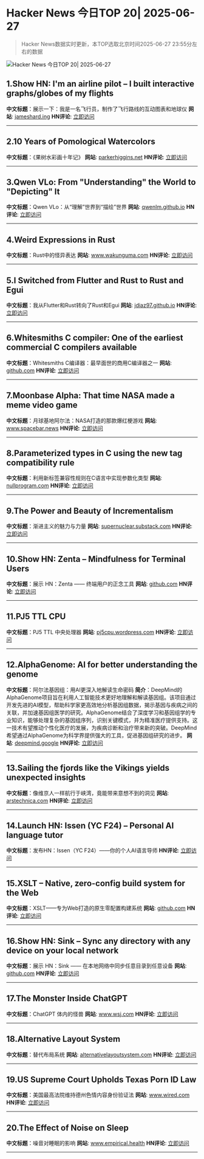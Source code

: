 # Hacker News 今日TOP 20| 2025-06-27

> Hacker News数据实时更新，本TOP选取北京时间2025-06-27 23:55分左右的数据

![Hacker News 今日TOP 20| 2025-06-27](https://img.chuhaix.com/2024/0910_imageFile-1665440404179-628424718_1725901191.png)

## 1.Show HN: I'm an airline pilot – I built interactive graphs/globes of my flights
**中文标题**：展示一下：我是一名飞行员，制作了飞行路线的互动图表和地球仪
**网站**:  <a href='https://jameshard.ing/pilot' target='_blank' rel='nofollow'>jameshard.ing</a>
**HN评论**:  <a href='https://news.ycombinator.com/item?id=44396518&utm_source=www.chuhaix.com' target='_blank' rel='nofollow'>立即访问</a>

---

## 2.10 Years of Pomological Watercolors
**中文标题**：《果树水彩画十年记》
**网站**:  <a href='https://parkerhiggins.net/2025/04/10-years-of-pomological-watercolors/' target='_blank' rel='nofollow'>parkerhiggins.net</a>
**HN评论**:  <a href='https://news.ycombinator.com/item?id=44397168&utm_source=www.chuhaix.com' target='_blank' rel='nofollow'>立即访问</a>

---

## 3.Qwen VLo: From "Understanding" the World to "Depicting" It
**中文标题**：Qwen VLo：从“理解”世界到“描绘”世界
**网站**:  <a href='https://qwenlm.github.io/blog/qwen-vlo/' target='_blank' rel='nofollow'>qwenlm.github.io</a>
**HN评论**:  <a href='https://news.ycombinator.com/item?id=44397124&utm_source=www.chuhaix.com' target='_blank' rel='nofollow'>立即访问</a>

---

## 4.Weird Expressions in Rust
**中文标题**：Rust中的怪异表达
**网站**:  <a href='https://www.wakunguma.com/blog/rust-weird-expr' target='_blank' rel='nofollow'>www.wakunguma.com</a>
**HN评论**:  <a href='https://news.ycombinator.com/item?id=44397367&utm_source=www.chuhaix.com' target='_blank' rel='nofollow'>立即访问</a>

---

## 5.I Switched from Flutter and Rust to Rust and Egui
**中文标题**：我从Flutter和Rust转向了Rust和Egui
**网站**:  <a href='https://jdiaz97.github.io/greenblog/posts/flutter_to_egui/' target='_blank' rel='nofollow'>jdiaz97.github.io</a>
**HN评论**:  <a href='https://news.ycombinator.com/item?id=44361288&utm_source=www.chuhaix.com' target='_blank' rel='nofollow'>立即访问</a>

---

## 6.Whitesmiths C compiler: One of the earliest commercial C compilers available
**中文标题**：Whitesmiths C编译器：最早面世的商用C编译器之一
**网站**:  <a href='https://github.com/hansake/Whitesmiths-C-compiler' target='_blank' rel='nofollow'>github.com</a>
**HN评论**:  <a href='https://news.ycombinator.com/item?id=44356130&utm_source=www.chuhaix.com' target='_blank' rel='nofollow'>立即访问</a>

---

## 7.Moonbase Alpha: That time NASA made a meme video game
**中文标题**：月球基地阿尔法：NASA打造的那款爆红梗游戏
**网站**:  <a href='https://www.spacebar.news/moonbase-alpha-nasa-video-game/' target='_blank' rel='nofollow'>www.spacebar.news</a>
**HN评论**:  <a href='https://news.ycombinator.com/item?id=44359045&utm_source=www.chuhaix.com' target='_blank' rel='nofollow'>立即访问</a>

---

## 8.Parameterized types in C using the new tag compatibility rule
**中文标题**：利用新标签兼容性规则在C语言中实现参数化类型
**网站**:  <a href='https://nullprogram.com/blog/2025/06/26/' target='_blank' rel='nofollow'>nullprogram.com</a>
**HN评论**:  <a href='https://news.ycombinator.com/item?id=44393942&utm_source=www.chuhaix.com' target='_blank' rel='nofollow'>立即访问</a>

---

## 9.The Power and Beauty of Incrementalism
**中文标题**：渐进主义的魅力与力量
**网站**:  <a href='https://supernuclear.substack.com/p/the-power-and-beauty-of-incrementalism' target='_blank' rel='nofollow'>supernuclear.substack.com</a>
**HN评论**:  <a href='https://news.ycombinator.com/item?id=44396342&utm_source=www.chuhaix.com' target='_blank' rel='nofollow'>立即访问</a>

---

## 10.Show HN: Zenta – Mindfulness for Terminal Users
**中文标题**：展示 HN：Zenta —— 终端用户的正念工具
**网站**:  <a href='https://github.com/e6a5/zenta' target='_blank' rel='nofollow'>github.com</a>
**HN评论**:  <a href='https://news.ycombinator.com/item?id=44394929&utm_source=www.chuhaix.com' target='_blank' rel='nofollow'>立即访问</a>

---

## 11.PJ5 TTL CPU
**中文标题**：PJ5 TTL 中央处理器
**网站**:  <a href='https://pj5cpu.wordpress.com/' target='_blank' rel='nofollow'>pj5cpu.wordpress.com</a>
**HN评论**:  <a href='https://news.ycombinator.com/item?id=44394386&utm_source=www.chuhaix.com' target='_blank' rel='nofollow'>立即访问</a>

---

## 12.AlphaGenome: AI for better understanding the genome
**中文标题**：阿尔法基因组：用AI更深入地解读生命密码
**简介**：DeepMind的AlphaGenome项目旨在利用人工智能技术更好地理解和解读基因组。该项目通过开发先进的AI模型，帮助科学家更高效地分析基因组数据，揭示基因与疾病之间的关联，并加速基因组医学的研究。AlphaGenome结合了深度学习和基因组学的专业知识，能够处理复杂的基因组序列，识别关键模式，并为精准医疗提供支持。这一技术有望推动个性化医疗的发展，为疾病诊断和治疗带来新的突破。DeepMind希望通过AlphaGenome为科学界提供强大的工具，促进基因组研究的进步。
**网站**:  <a href='https://deepmind.google/discover/blog/alphagenome-ai-for-better-understanding-the-genome/' target='_blank' rel='nofollow'>deepmind.google</a>
**HN评论**:  <a href='https://news.ycombinator.com/item?id=44387659&utm_source=www.chuhaix.com' target='_blank' rel='nofollow'>立即访问</a>

---

## 13.Sailing the fjords like the Vikings yields unexpected insights
**中文标题**：像维京人一样航行于峡湾，竟能带来意想不到的洞见
**网站**:  <a href='https://arstechnica.com/science/2025/06/this-archaeologist-built-a-replica-boat-to-sail-like-the-vikings/' target='_blank' rel='nofollow'>arstechnica.com</a>
**HN评论**:  <a href='https://news.ycombinator.com/item?id=44356456&utm_source=www.chuhaix.com' target='_blank' rel='nofollow'>立即访问</a>

---

## 14.Launch HN: Issen (YC F24) – Personal AI language tutor
**中文标题**：发布HN：Issen（YC F24）——你的个人AI语言导师
**HN评论**:  <a href='https://news.ycombinator.com/item?id=44387828&utm_source=www.chuhaix.com' target='_blank' rel='nofollow'>立即访问</a>

---

## 15.XSLT – Native, zero-config build system for the Web
**中文标题**：XSLT——专为Web打造的原生零配置构建系统
**网站**:  <a href='https://github.com/pacocoursey/xslt' target='_blank' rel='nofollow'>github.com</a>
**HN评论**:  <a href='https://news.ycombinator.com/item?id=44393817&utm_source=www.chuhaix.com' target='_blank' rel='nofollow'>立即访问</a>

---

## 16.Show HN: Sink – Sync any directory with any device on your local network
**中文标题**：展示 HN：Sink —— 在本地网络中同步任意目录到任意设备
**网站**:  <a href='https://github.com/sirbread/sink' target='_blank' rel='nofollow'>github.com</a>
**HN评论**:  <a href='https://news.ycombinator.com/item?id=44394051&utm_source=www.chuhaix.com' target='_blank' rel='nofollow'>立即访问</a>

---

## 17.The Monster Inside ChatGPT
**中文标题**：ChatGPT 体内的怪兽
**网站**:  <a href='https://www.wsj.com/opinion/the-monster-inside-chatgpt-safety-training-ai-alignment-796ac9d3' target='_blank' rel='nofollow'>www.wsj.com</a>
**HN评论**:  <a href='https://news.ycombinator.com/item?id=44396977&utm_source=www.chuhaix.com' target='_blank' rel='nofollow'>立即访问</a>

---

## 18.Alternative Layout System
**中文标题**：替代布局系统
**网站**:  <a href='https://alternativelayoutsystem.com/scripts/#same-sizer' target='_blank' rel='nofollow'>alternativelayoutsystem.com</a>
**HN评论**:  <a href='https://news.ycombinator.com/item?id=44390501&utm_source=www.chuhaix.com' target='_blank' rel='nofollow'>立即访问</a>

---

## 19.US Supreme Court Upholds Texas Porn ID Law
**中文标题**：美国最高法院维持德州色情内容身份验证法
**网站**:  <a href='https://www.wired.com/story/us-supreme-court-porn-age-verification-decision-2025/' target='_blank' rel='nofollow'>www.wired.com</a>
**HN评论**:  <a href='https://news.ycombinator.com/item?id=44397799&utm_source=www.chuhaix.com' target='_blank' rel='nofollow'>立即访问</a>

---

## 20.The Effect of Noise on Sleep
**中文标题**：噪音对睡眠的影响
**网站**:  <a href='https://www.empirical.health/blog/effect-of-noise-on-sleep/' target='_blank' rel='nofollow'>www.empirical.health</a>
**HN评论**:  <a href='https://news.ycombinator.com/item?id=44396487&utm_source=www.chuhaix.com' target='_blank' rel='nofollow'>立即访问</a>

---


